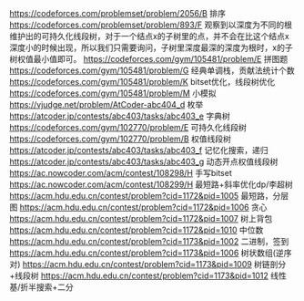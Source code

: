 https://codeforces.com/problemset/problem/2056/B 排序
https://codeforces.com/problemset/problem/893/F 观察到以深度为不同的根维护出的可持久化线段树，对于一个结点x的子树里的点，并不会在比这个结点x深度小的时候出现，所以我们只需要询问，子树里深度最深的深度为根时，x的子树权值最小值即可。
https://codeforces.com/gym/105481/problem/E 拼图题
https://codeforces.com/gym/105481/problem/G 经典单调栈，贡献法统计个数
https://codeforces.com/gym/105481/problem/K bitset优化，线段树优化
https://codeforces.com/gym/105481/problem/M 小模拟
https://vjudge.net/problem/AtCoder-abc404_d 枚举
https://atcoder.jp/contests/abc403/tasks/abc403_e 字典树
https://codeforces.com/gym/102770/problem/E 可持久化线段树
https://codeforces.com/gym/102770/problem/B 权值线段树
https://atcoder.jp/contests/abc403/tasks/abc403_f 记忆化搜索，递归
https://atcoder.jp/contests/abc403/tasks/abc403_g 动态开点权值线段树
https://ac.nowcoder.com/acm/contest/108298/H 手写bitset
https://ac.nowcoder.com/acm/contest/108299/H 最短路+斜率优化dp/李超树
https://acm.hdu.edu.cn/contest/problem?cid=1172&pid=1005 最短路，分层图
https://acm.hdu.edu.cn/contest/problem?cid=1172&pid=1006 贪心
https://acm.hdu.edu.cn/contest/problem?cid=1172&pid=1007 树上背包
https://acm.hdu.edu.cn/contest/problem?cid=1172&pid=1010 中位数
https://acm.hdu.edu.cn/contest/problem?cid=1173&pid=1002 二进制，签到
https://acm.hdu.edu.cn/contest/problem?cid=1173&pid=1006 树状数组(逆序对)
https://acm.hdu.edu.cn/contest/problem?cid=1173&pid=1009 树链剖分+线段树
https://acm.hdu.edu.cn/contest/problem?cid=1173&pid=1012 线性基/折半搜索+二分
